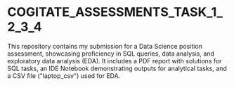 # COGITATE_ASSESSMENTS_TASK_1_2_3_4
This repository contains my submission for a Data Science position assessment, showcasing proficiency in SQL queries, data analysis, and exploratory data analysis (EDA). It includes a PDF report with solutions for SQL tasks, an IDE Notebook demonstrating outputs for analytical tasks, and a CSV file ("laptop_csv") used for EDA.
